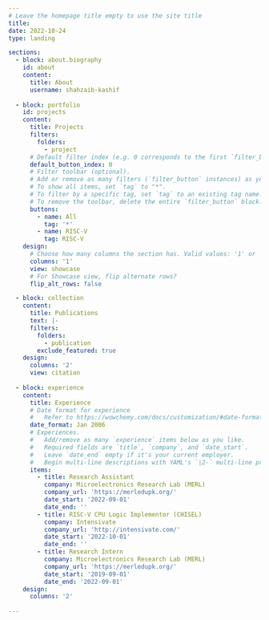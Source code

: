 ```yaml
---
# Leave the homepage title empty to use the site title
title:
date: 2022-10-24
type: landing

sections:
  - block: about.biography
    id: about
    content:
      title: About
      username: shahzaib-kashif
  
  - block: portfolio
    id: projects
    content:
      title: Projects
      filters:
        folders:
          - project
      # Default filter index (e.g. 0 corresponds to the first `filter_button` instance below).
      default_button_index: 0
      # Filter toolbar (optional).
      # Add or remove as many filters (`filter_button` instances) as you like.
      # To show all items, set `tag` to "*".
      # To filter by a specific tag, set `tag` to an existing tag name.
      # To remove the toolbar, delete the entire `filter_button` block.
      buttons:
        - name: All
          tag: '*'
        - name: RISC-V
          tag: RISC-V
    design:
      # Choose how many columns the section has. Valid values: '1' or '2'.
      columns: '1'
      view: showcase
      # For Showcase view, flip alternate rows?
      flip_alt_rows: false

  - block: collection
    content:
      title: Publications
      text: |-
      filters:
        folders:
          - publication
        exclude_featured: true
    design:
      columns: '2'
      view: citation
  
  - block: experience
    content:
      title: Experience
      # Date format for experience
      #   Refer to https://wowchemy.com/docs/customization/#date-format
      date_format: Jan 2006
      # Experiences.
      #   Add/remove as many `experience` items below as you like.
      #   Required fields are `title`, `company`, and `date_start`.
      #   Leave `date_end` empty if it's your current employer.
      #   Begin multi-line descriptions with YAML's `|2-` multi-line prefix.
      items:
        - title: Research Assistant
          company: Microelectronics Research Lab (MERL)
          company_url: 'https://merledupk.org/'
          date_start: '2022-09-01'
          date_end: ''
        - title: RISC-V CPU Logic Implementor (CHISEL)
          company: Intensivate
          company_url: 'http://intensivate.com/'
          date_start: '2022-10-01'
          date_end: ''
        - title: Research Intern
          company: Microelectronics Research Lab (MERL)
          company_url: 'https://merledupk.org/'
          date_start: '2019-09-01'
          date_end: '2022-09-01'
    design:
      columns: '2'
  
---
```

